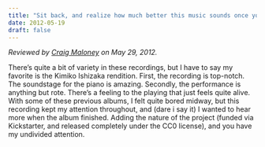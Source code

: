 ```yaml
---
title: "Sit back, and realize how much better this music sounds once you know that you can share it with your friends."
date: 2012-05-19
draft: false
---
```

*Reviewed by [Craig Maloney](http://decafbad.net/2012/05/29/variations-of-goldberg-variations/) on May 29, 2012.*

There’s quite a bit of variety in these recordings, but I have to say my favorite is the Kimiko Ishizaka rendition. First, the recording is top-notch. The soundstage for the piano is amazing. Secondly, the performance is anything but rote. There’s a feeling to the playing that just feels quite alive. With some of these previous albums, I felt quite bored midway, but this recording kept my attention throughout, and (dare i say it) I wanted to hear more when the album finished. Adding the nature of the project (funded via Kickstarter, and released completely under the CC0 license), and you have my undivided attention.

